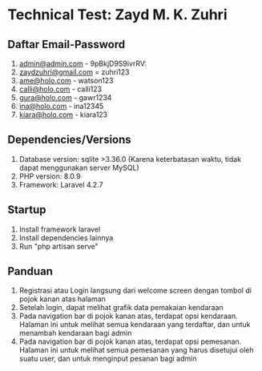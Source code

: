 # Technical Test: Zayd M. K. Zuhri

## Daftar Email-Password
1. admin@admin.com - 9pBkjD9S9ivrRV:
2. zaydzuhri@gmail.com = zuhri123
3. ame@holo.com - watson123
4. calli@holo.com - calli123
5. gura@holo.com - gawr1234
6. ina@holo.com - ina12345
7. kiara@holo.com - kiara123

## Dependencies/Versions
1. Database version: sqlite >3.36.0 (Karena keterbatasan waktu, tidak dapat menggunakan server MySQL)
2. PHP version: 8.0.9
3. Framework: Laravel 4.2.7

## Startup
1. Install framework laravel
2. Install dependencies lainnya
3. Run "php artisan serve"

## Panduan
1. Registrasi atau Login langsung dari welcome screen dengan tombol di pojok kanan atas halaman
2. Setelah login, dapat melihat grafik data pemakaian kendaraan
3. Pada navigation bar di pojok kanan atas, terdapat opsi kendaraan. Halaman ini untuk melihat semua kendaraan yang terdaftar, dan untuk menambah kendaraan bagi admin
4. Pada navigation bar di pojok kanan atas, terdapat opsi pemesanan. Halaman ini untuk melihat semua pemesanan yang harus disetujui oleh suatu user, dan untuk menginput pesanan bagi admin